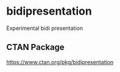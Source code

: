 # bidipresentation
Experimental bidi presentation

## CTAN Package
 https://www.ctan.org/pkg/bidipresentation

